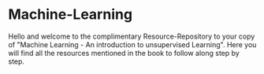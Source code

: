 # Machine-Learning
Hello and welcome to the complimentary Resource-Repository to your copy of "Machine Learning - An introduction to unsupervised Learning". Here you will find all the resources mentioned in the book to follow along step by step.
